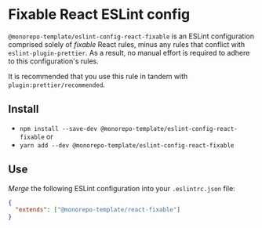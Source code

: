 # Fixable React ESLint config

`@monorepo-template/eslint-config-react-fixable` is an ESLint configuration
comprised solely of _fixable_ React rules, minus any rules that conflict with
`eslint-plugin-prettier`. As a result, no manual effort is required to adhere to
this configuration's rules.

It is recommended that you use this rule in tandem with
`plugin:prettier/recommended`.

## Install

- `npm install --save-dev @monorepo-template/eslint-config-react-fixable` or
- `yarn add --dev @monorepo-template/eslint-config-react-fixable`

## Use

_Merge_ the following ESLint configuration into your `.eslintrc.json` file:

```json
{
  "extends": ["@monorepo-template/react-fixable"]
}
```
